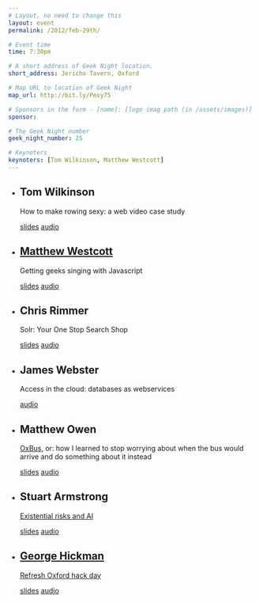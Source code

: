 ```yaml
---
# Layout, no need to change this
layout: event
permalink: /2012/feb-29th/

# Event time
time: 7:30pm

# A short address of Geek Night location. 
short_address: Jericho Tavern, Oxford

# Map URL to location of Geek Night
map_url: http://bit.ly/Pesy75

# Sponsors in the form - [name]: [logo imag path (in /assets/images)]
sponsor:

# The Geek Night number
geek_night_number: 25

# Keynoters
keynoters: [Tom Wilkinson, Matthew Westcott]
---
```


<ul class="keynotes">
<li><h2>Tom Wilkinson</h2><p>How to make rowing sexy: a web video case study</p>
	<div class="downloads"><a href="http://media.ogn.s3.amazonaws.com/ogn25/keynote-TomWilkinson.pptx">slides</a> <a href="http://media.ogn.s3.amazonaws.com/ogn25/25-keynote-TomWilkinson.mp3">audio</a></div></li>
<li><h2><a href="http://matt.west.co.tt/" >Matthew Westcott</a></h2><p>Getting geeks singing with Javascript</p>
	<div class="downloads"><a href="http://media.ogn.s3.amazonaws.com/ogn25/keynote-MatthewWestcott.pdf">slides</a> <a href="http://media.ogn.s3.amazonaws.com/ogn25/25-keynote-MatthewWestcott.mp3">audio</a></div></li>
</ul>

<ul>
<li><h2>Chris Rimmer </h2><p>Solr: Your One Stop Search Shop</p> <div class="downloads"><a href="http://media.ogn.s3.amazonaws.com/ogn25/microslot-ChrisRimmer.pdf">slides</a> <a href="http://media.ogn.s3.amazonaws.com/ogn25/25-microslot-ChrisRimmer.mp3">audio</a></div></li>
<li><h2>James Webster</h2><p>Access in the cloud: databases as webservices</p> <div class="downloads"><a href="http://media.ogn.s3.amazonaws.com/ogn25/25-microslot-JamesWebster.mp3">audio</a></div></li>
<li><h2>Matthew Owen</h2><p><a href="http://www.oxbus.co.uk/" >OxBus</a>, or: how I learned to stop worrying about when the bus would arrive and do something about it instead</p> 
	<div class="downloads"><a href="http://media.ogn.s3.amazonaws.com/ogn25/microslot-MatthewOwen.odp">slides</a> <a href="http://media.ogn.s3.amazonaws.com/ogn25/25-microslot-MatthewOwen.mp3">audio</a></div></li>
<li><h2>Stuart Armstrong</h2><p><a href="http://www.existential-risk.org/">Existential risks and AI</a></p><div class="downloads"><a href="http://media.ogn.s3.amazonaws.com/ogn25/microslot-StuartArmstrong.odp">slides</a> <a href="http://media.ogn.s3.amazonaws.com/ogn25/25-microslot-StuartArmstrong.mp3">audio</a></div></li>
<li><h2><a href="http://ghickman.co.uk" >George Hickman</a></h2><p><a href="http://refreshoxford.co.uk/">Refresh Oxford hack day</a></p> <div class="downloads"><a href="http://media.ogn.s3.amazonaws.com/ogn25/microslot-GeorgeHickman.key">slides</a> <a href="http://media.ogn.s3.amazonaws.com/ogn25/25-microslot-GeorgeHickman.mp3">audio</a></div></li>
</ul>
